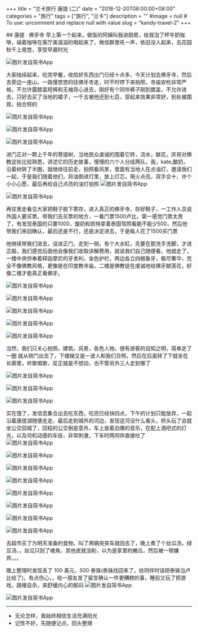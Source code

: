 +++
title = "兰卡旅行 康提 (二)"
date = "2018-12-20T08:00:00+08:00"
categories = "旅行"
tags = ["旅行", "兰卡"]
description = ""
#image = null  # To use: uncomment and replace null with value
slug = "kandy-travel-2"
+++

<p class="description"></p>
## 康提 · 佛牙寺
早上第一个起来，做饭的阿姨叫我进厨房，给我泡了杯牛奶咖啡，端着咖啡在客厅美滋滋的喝起来了，微信群里吼一声，依旧没人起来，去花园秋千上晃悠，享受早晨时光

<!-- more -->


![图片发自简书App](http://upload-images.jianshu.io/upload_images/6273500-a7ed7e1ed576a053.jpg?imageMogr2/auto-orient/strip%7CimageView2/2/w/1080/q/50)

大家陆续起来，吃完早餐，收拾好东西出门已经十点多，今天计划去佛牙寺，然后去旁边一座山，一路慢悠悠的往佛牙寺走，时不时停下来拍照，寺庙安检非常严格，不允许露膝盖短裤和无袖背心进去，刚好有个同伴裤子刚到膝盖，不允许进去，只好去买了当地的裙子，一千五被他还到七百，穿起来效果非常好，到处被围观，拍合照的

![图片发自简书App](http://upload-images.jianshu.io/upload_images/6273500-d8e2b91a0fe8aa6a.jpg?imageMogr2/auto-orient/strip%7CimageView2/2/w/1080/q/50)

![图片发自简书App](http://upload-images.jianshu.io/upload_images/6273500-26bcacc5213f1e78.jpg?imageMogr2/auto-orient/strip%7CimageView2/2/w/1080/q/50)

![图片发自简书App](http://upload-images.jianshu.io/upload_images/6273500-e9ab349f7082c53c.jpg?imageMogr2/auto-orient/strip%7CimageView2/2/w/1080/q/50)

进门正对一颗上千年的菩提树，当地民众虔诚的围着它转，浇水，献花，庆哥对佛教这些比较熟悉，讲述它的历史故事，慢慢的六个人分成两队，我，kate,酸奶，沿着树转了半圈，就继续往前走，拍照看风景，里面有当地人在点油灯，邀请我们一起，于是我们随着他们，将油倒进灯里，放上灯芯，用火点亮，双手合十，许个小小心愿，最后再给自己点亮的油灯拍照
![图片发自简书App](http://upload-images.jianshu.io/upload_images/6273500-94a1b03054029854.jpg?imageMogr2/auto-orient/strip%7CimageView2/2/w/1080/q/50)

![图片发自简书App](http://upload-images.jianshu.io/upload_images/6273500-8264717275b3d510.jpg?imageMogr2/auto-orient/strip%7CimageView2/2/w/1080/q/50)

再往里走看见大家把鞋子脱下寄存，进入真正的佛牙寺，存好鞋子，一工作人员说外国人要买票，带我们去买票的地方，一看门票1500卢比，第一感觉门票太贵了，有发现泰国的只要1000，酸奶和凯特拿着泰国驾照看能不能少500，然后他带我们来回确认，最后还是不行，还是决定进去，于是每人花了1500买门票

他继续带我们进去，没进正门，走到一侧，有个大水缸，先要在那洗手洗脚，才进正殿，我们感觉后面他会像我们收取讲解费用，就说我们自己随便看，他就走了，一楼中央供奉着释迦摩尼的牙舍利，金色护栏，两边各立四根象牙，极尽奢华，完全不像佛教风格，更像是在印度教寺庙，二楼是佛教徒在虔诚地给佛牙献莲花，好像二楼才能真正看佛牙。


![图片发自简书App](http://upload-images.jianshu.io/upload_images/6273500-a38e3e48a978adad.jpg?imageMogr2/auto-orient/strip%7CimageView2/2/w/1080/q/50)

![图片发自简书App](http://upload-images.jianshu.io/upload_images/6273500-ff9ffb9c08618022.jpg?imageMogr2/auto-orient/strip%7CimageView2/2/w/1080/q/50)

![图片发自简书App](http://upload-images.jianshu.io/upload_images/6273500-0ee3d7b0b752f6ef.jpg?imageMogr2/auto-orient/strip%7CimageView2/2/w/1080/q/50)

![图片发自简书App](http://upload-images.jianshu.io/upload_images/6273500-6ce6a7dce1715db4.jpg?imageMogr2/auto-orient/strip%7CimageView2/2/w/1080/q/50)

![图片发自简书App](http://upload-images.jianshu.io/upload_images/6273500-fb80148ef9b17e36.jpg?imageMogr2/auto-orient/strip%7CimageView2/2/w/1080/q/50)


当然，我们只关心拍照，建筑，风景，各色人物，很有游客的自知之明，简单走了一圈
就从侧门出去了，下楼梯又是一波人和我们合照，然后在后面转了下就坐在长廊里，听歌唱歌，反正就是不想动，也不管另外三人走到哪了

![图片发自简书App](http://upload-images.jianshu.io/upload_images/6273500-2541ff005203864b.jpg?imageMogr2/auto-orient/strip%7CimageView2/2/w/1080/q/50)

![图片发自简书App](http://upload-images.jianshu.io/upload_images/6273500-3e745bba54d4e441.jpg?imageMogr2/auto-orient/strip%7CimageView2/2/w/1080/q/50)

![图片发自简书App](http://upload-images.jianshu.io/upload_images/6273500-4c527f11c52fc099.jpg?imageMogr2/auto-orient/strip%7CimageView2/2/w/1080/q/50)

实在饿了，发信息集合出去吃东西，吃完已经快四点，下午的计划只能放弃，一起沿着康提湖随便走走，最后走到城外的河边，发现这河没什么看头，桥头玩了会就坐公交回城了，回程的公交倒是意外，车上放着劲爆的音乐，在配上酒吧式的灯光，以及司机动感的车技，非常刺激，下车时两同伴直接吐了
![图片发自简书App](http://upload-images.jianshu.io/upload_images/6273500-0f7a1ec94144b1ac.jpg?imageMogr2/auto-orient/strip%7CimageView2/2/w/1080/q/50)

![图片发自简书App](http://upload-images.jianshu.io/upload_images/6273500-8f2cac8be41f404d.jpg?imageMogr2/auto-orient/strip%7CimageView2/2/w/1080/q/50)

![图片发自简书App](http://upload-images.jianshu.io/upload_images/6273500-2a4365e6c1d7d87e.jpg?imageMogr2/auto-orient/strip%7CimageView2/2/w/1080/q/50)

![图片发自简书App](http://upload-images.jianshu.io/upload_images/6273500-61139255851f8a04.jpg?imageMogr2/auto-orient/strip%7CimageView2/2/w/1080/q/50)

![图片发自简书App](http://upload-images.jianshu.io/upload_images/6273500-caa145f8a07b6e19.jpg?imageMogr2/auto-orient/strip%7CimageView2/2/w/1080/q/50)

![图片发自简书App](http://upload-images.jianshu.io/upload_images/6273500-e0f3395e204176dc.jpg?imageMogr2/auto-orient/strip%7CimageView2/2/w/1080/q/50)

![图片发自简书App](http://upload-images.jianshu.io/upload_images/6273500-1f376aa1657fc130.jpg?imageMogr2/auto-orient/strip%7CimageView2/2/w/1080/q/50)

![图片发自简书App](http://upload-images.jianshu.io/upload_images/6273500-00278e1e44df3699.jpg?imageMogr2/auto-orient/strip%7CimageView2/2/w/1080/q/50)

去超市买了为明天准备的食物，叫了两辆突突车就回去了，晚上煮了个丝瓜汤，绿豆汤，，丝瓜只刮了棱角，其他皮就没削，以为是家里的嫩瓜，然后被一顿嫌弃。。。

晚上整理时发现丢了 100 美元，500 泰铢(泰铢找回来了，给同伴时误把泰铢当卢比给了)，有点伤心，，给一朋友发了留言确认一件更糟糕的事，睡前又玩了把游戏，跳楼自杀，来舒缓内心的郁闷
![图片发自简书App](http://upload-images.jianshu.io/upload_images/6273500-aad2899e8f1deecf.jpg?imageMogr2/auto-orient/strip%7CimageView2/2/w/1080/q/50)

![图片发自简书App](http://upload-images.jianshu.io/upload_images/6273500-c889fdf69a915226.jpg?imageMogr2/auto-orient/strip%7CimageView2/2/w/1080/q/50)





---
* 无论怎样，我始终相信生活充满阳光
* 记性不好，先随便记点，回头整理

